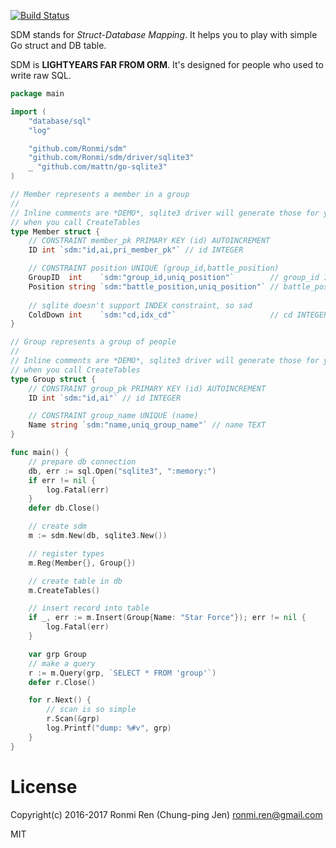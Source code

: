 [![Build Status](https://ci.ronmi.tw/api/badges/ronmi/sdm/status.svg)](https://ci.ronmi.tw/ronmi/sdm)

SDM stands for *Struct-Database Mapping*. It helps you to play with simple Go struct and DB table.

SDM is **LIGHTYEARS FAR FROM ORM**. It's designed for people who used to write raw SQL.

```go
package main

import (
	"database/sql"
	"log"

	"github.com/Ronmi/sdm"
	"github.com/Ronmi/sdm/driver/sqlite3"
	_ "github.com/mattn/go-sqlite3"
)

// Member represents a member in a group
//
// Inline comments are *DEMO*, sqlite3 driver will generate those for you
// when you call CreateTables
type Member struct {
	// CONSTRAINT member_pk PRIMARY KEY (id) AUTOINCREMENT
	ID int `sdm:"id,ai,pri_member_pk"` // id INTEGER

	// CONSTRAINT position UNIQUE (group_id,battle_position)
	GroupID  int    `sdm:"group_id,uniq_position"`        // group_id INTEGER
	Position string `sdm:"battle_position,uniq_position"` // battle_position TEXT
	
	// sqlite doesn't support INDEX constraint, so sad
	ColdDown int    `sdm:"cd,idx_cd"`                     // cd INTEGER
}

// Group represents a group of people
//
// Inline comments are *DEMO*, sqlite3 driver will generate those for you
// when you call CreateTables
type Group struct {
	// CONSTRAINT group_pk PRIMARY KEY (id) AUTOINCREMENT
	ID int `sdm:"id,ai"` // id INTEGER

	// CONSTRAINT group_name UNIQUE (name)
	Name string `sdm:"name,uniq_group_name"` // name TEXT
}

func main() {
	// prepare db connection
	db, err := sql.Open("sqlite3", ":memory:")
	if err != nil {
		log.Fatal(err)
	}
	defer db.Close()

	// create sdm
	m := sdm.New(db, sqlite3.New())

	// register types
	m.Reg(Member{}, Group{})

	// create table in db
	m.CreateTables()

	// insert record into table
	if _, err := m.Insert(Group{Name: "Star Force"}); err != nil {
		log.Fatal(err)
	}

	var grp Group
	// make a query
	r := m.Query(grp, `SELECT * FROM 'group'`)
	defer r.Close()

	for r.Next() {
		// scan is so simple
		r.Scan(&grp)
		log.Printf("dump: %#v", grp)
	}
}
```

# License

Copyright(c) 2016-2017 Ronmi Ren (Chung-ping Jen) <ronmi.ren@gmail.com>

MIT
